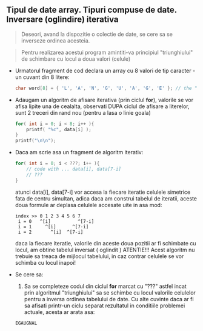## Tipul de date array. Tipuri compuse de date. Inversare (oglindire) iterativa

> Deseori, avand la dispozitie o colectie de date, se cere sa se inverseze ordinea acesteia.

> Pentru realizarea acestui program amintiti-va principiul "triunghiului" de schimbare cu locul a doua valori (celule)


* Urmatorul fragment de cod declara un array cu 8 valori de tip caracter - un cuvant din 8 litere:

    ```c
    char word[8] = { 'L', 'A', 'N', 'G', 'U', 'A', 'G', 'E' }; // the "language" word
    ```
* Adaugam un algoritm de afisare iterativa (prin ciclul **for**), valorile se vor afisa lipite una de cealalta, observati DUPA ciclul de afisare a literelor, sunt 2 treceri din rand nou (pentru a lasa o linie goala)

    ```c
    for( int i = 0; i < 8; i++ ){
        printf( "%c", data[i] );
    }
    printf("\n\n");
    ```  

* Daca am scrie asa un fragment de algoritm iterativ:

    ```c
    for( int i = 0; i < ???; i++ ){
        // code with ... data[i], data[7-i] 
        // ???
    }
    ```  
    atunci  data[i], data[7-i] vor accesa la fiecare iteratie celulele simetrice fata de centru simultan, adica daca am construi tabelul de iteratii, aceste doua formule ar deplasa celulele accesate uite in asa mod:
    ```
    index >> 0 1 2 3 4 5 6 7 
     i = 0   ^[i]          ^[7-i]
     i = 1     ^[i]      ^[7-i]
     i = 2       ^[i]  ^[7-i]
    ```
    daca la fiecare iteratie, valorile din aceste doua pozitii ar fi schimbate cu locul, am obtine tabelul inversat ( oglindit )
    ATENTIE!!! Acest algoritm nu trebuie sa treaca de mijlocul tabelului, in caz contrar celulele se vor schimba cu locul inapoi!

* Se cere sa:
  1. Sa se completeze codul din ciclul **for** marcat cu "???" astfel incat prin algoritmul "triunghiului" sa se schimbe cu locul valorile celulelor pentru a inversa ordinea tabelului de date. Cu alte cuvinte daca ar fi sa afisati printr-un ciclu separat rezultatul in conditiile problemei actuale, acesta ar arata asa:
  ```
  EGAUGNAL
  ``` 
